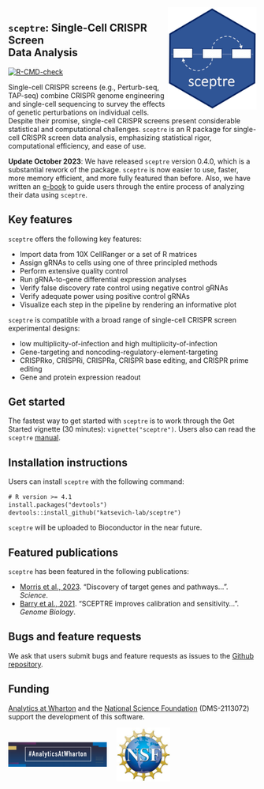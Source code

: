 
<!-- README.md is generated from README.Rmd. Please edit that file -->

<img src="man/figures/hex.jpg" align="right" width="180"/>

## `sceptre`: Single-Cell CRISPR Screen<br>Data Analysis

[![R-CMD-check](https://github.com/Katsevich-Lab/sceptre/workflows/R-CMD-check/badge.svg)](https://github.com/Katsevich-Lab/sceptre/actions)

Single-cell CRISPR screens (e.g., Perturb-seq, TAP-seq) combine CRISPR
genome engineering and single-cell sequencing to survey the effects of
genetic perturbations on individual cells. Despite their promise,
single-cell CRISPR screens present considerable statistical and
computational challenges. `sceptre` is an R package for single-cell
CRISPR screen data analysis, emphasizing statistical rigor,
computational efficiency, and ease of use.

**Update October 2023**: We have released `sceptre` version 0.4.0, which
is a substantial rework of the package. `sceptre` is now easier to use,
faster, more memory efficient, and more fully featured than before.
Also, we have written an
[e-book](https://timothy-barry.github.io/sceptre-book/) to guide users
through the entire process of analyzing their data using `sceptre`.

## Key features

`sceptre` offers the following key features:

- Import data from 10X CellRanger or a set of R matrices
- Assign gRNAs to cells using one of three principled methods
- Perform extensive quality control
- Run gRNA-to-gene differential expression analyses
- Verify false discovery rate control using negative control gRNAs
- Verify adequate power using positive control gRNAs
- Visualize each step in the pipeline by rendering an informative plot

`sceptre` is compatible with a broad range of single-cell CRISPR screen
experimental designs:

- low multiplicity-of-infection and high multiplicity-of-infection
- Gene-targeting and noncoding-regulatory-element-targeting
- CRISPRko, CRISPRi, CRISPRa, CRISPR base editing, and CRISPR prime
  editing
- Gene and protein expression readout

## Get started

The fastest way to get started with `sceptre` is to work through the Get
Started vignette (30 minutes): `vignette("sceptre")`. Users also can
read the `sceptre`
[manual](https://timothy-barry.github.io/sceptre-book/).

## Installation instructions

Users can install `sceptre` with the following command:

    # R version >= 4.1
    install.packages("devtools")
    devtools::install_github("katsevich-lab/sceptre")

`sceptre` will be uploaded to Bioconductor in the near future.

## Featured publications

`sceptre` has been featured in the following publications:

- [Morris et al.,
  2023](https://www.science.org/doi/10.1126/science.adh7699). “Discovery
  of target genes and pathways…”. *Science*.
- [Barry et al.,
  2021](https://genomebiology.biomedcentral.com/articles/10.1186/s13059-021-02545-2).
  “SCEPTRE improves calibration and sensitivity…”. *Genome Biology*.

## Bugs and feature requests

We ask that users submit bugs and feature requests as issues to the
[Github repository](https://github.com/Katsevich-Lab/sceptre/issues).

## Funding

[Analytics at Wharton](https://analytics.wharton.upenn.edu/) and the
[National Science Foundation](https://www.nsf.gov/) (DMS-2113072)
support the development of this software.

<img src="man/figures/wharton_analytics.png" align="center" width="200"/>
    <img src="man/figures/nsf.jpeg" align="center" width="109"/>
